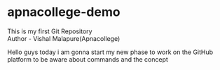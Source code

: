 # apnacollege-demo
This is my first Git Repository
<br>
Author - Vishal Malapure(Apnacollege)
<p>Hello guys today i am gonna start my new phase to work on the GitHub platform to be aware about commands and the concept</p>
